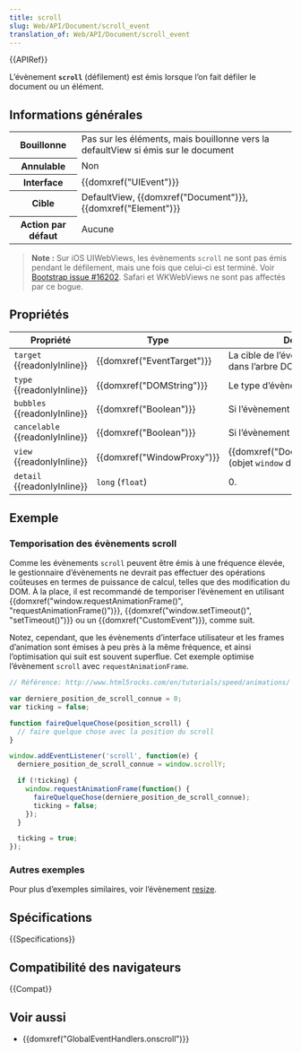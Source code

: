 ```yaml
---
title: scroll
slug: Web/API/Document/scroll_event
translation_of: Web/API/Document/scroll_event
---
```


{{APIRef}}

L’évènement **`scroll`** (défilement) est émis lorsque l’on fait défiler le document ou un élément.

## Informations générales

<table class="properties">
  <tbody>
    <tr>
      <th>Bouillonne</th>
      <td>
        Pas sur les éléments, mais bouillonne vers la defaultView si émis sur le
        document
      </td>
    </tr>
    <tr>
      <th>Annulable</th>
      <td>Non</td>
    </tr>
    <tr>
      <th>Interface</th>
      <td>{{domxref("UIEvent")}}</td>
    </tr>
    <tr>
      <th>Cible</th>
      <td>
        DefaultView, {{domxref("Document")}},
        {{domxref("Element")}}
      </td>
    </tr>
    <tr>
      <th>Action par défaut</th>
      <td>Aucune</td>
    </tr>
  </tbody>
</table>

> **Note :** Sur iOS UIWebViews, les évènements `scroll` ne sont pas émis pendant le défilement, mais une fois que celui-ci est terminé. Voir [Bootstrap issue #16202](https://github.com/twbs/bootstrap/issues/16202). Safari et WKWebViews ne sont pas affectés par ce bogue.

## Propriétés

| Propriété                             | Type                                 | Description                                                                   |
| ------------------------------------- | ------------------------------------ | ----------------------------------------------------------------------------- |
| `target` {{readonlyInline}}     | {{domxref("EventTarget")}} | La cible de l’évènement (la plus haute dans l’arbre DOM).                     |
| `type` {{readonlyInline}}       | {{domxref("DOMString")}}     | Le type d’évènement.                                                          |
| `bubbles` {{readonlyInline}}    | {{domxref("Boolean")}}         | Si l’évènement bouillonne ou non.                                             |
| `cancelable` {{readonlyInline}} | {{domxref("Boolean")}}         | Si l’évènement est annulable ou non.                                          |
| `view` {{readonlyInline}}       | {{domxref("WindowProxy")}} | {{domxref("Document.defaultView")}} (objet `window` du document) |
| `detail` {{readonlyInline}}     | `long` (`float`)                     | 0.                                                                            |

## Exemple

### Temporisation des évènements scroll

Comme les évènements `scroll` peuvent être émis à une fréquence élevée, le gestionnaire d’évènements ne devrait pas effectuer des opérations coûteuses en termes de puissance de calcul, telles que des modification du DOM. À la place, il est recommandé de temporiser l’évènement en utilisant {{domxref("window.requestAnimationFrame()", "requestAnimationFrame()")}}, {{domxref("window.setTimeout()", "setTimeout()")}} ou un {{domxref("CustomEvent")}}, comme suit.

Notez, cependant, que les évènements d’interface utilisateur et les frames d’animation sont émises à peu près à la même fréquence, et ainsi l’optimisation qui suit est souvent superflue. Cet exemple optimise l’évènement `scroll` avec `requestAnimationFrame`.

```js
// Référence: http://www.html5rocks.com/en/tutorials/speed/animations/

var derniere_position_de_scroll_connue = 0;
var ticking = false;

function faireQuelqueChose(position_scroll) {
  // faire quelque chose avec la position du scroll
}

window.addEventListener('scroll', function(e) {
  derniere_position_de_scroll_connue = window.scrollY;

  if (!ticking) {
    window.requestAnimationFrame(function() {
      faireQuelqueChose(derniere_position_de_scroll_connue);
      ticking = false;
    });
  }

  ticking = true;
});
```

### Autres exemples

Pour plus d’exemples similaires, voir l’évènement [resize](/fr/docs/Web/Events/resize#Example).

## Spécifications

{{Specifications}}

## Compatibilité des navigateurs

{{Compat}}

## Voir aussi

- {{domxref("GlobalEventHandlers.onscroll")}}
